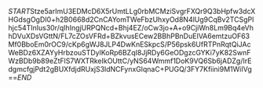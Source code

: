 $START$Stze5arImU3EDMcD6X5rUmtLLg0rbMCMziSvgrFXQr9Q3bHpfw3dcXHGdsgOgDI0+h2B0668d2CnCAYomTWeFbzUhxyOd8N4lUg9CqBv2TCSgPlhjc54TInlus30r/qIhIngjURPQNcd+Bhj4EZ/oCw3jo+A+o9CjiWn8Lm9Bq4eVhhDVuXDsVGttN/FL7cZOsVFRd+BZkvusECew2BBhPBnDuEIVA6emtzuOF63Mf0BboEm0rOC9/cKp6gWJ8JLP4DwKnESkpcS/P56psk6UfRTPnRqtQiJAcWeBDz6XZAYyHrbzouSTDylKoRp6BZqI8JjRDy6GeODgzcGYKi7yK82SwnFWzBDb9b89eZtFlS7WXTRkeIkOUttC/yNS64Wmmf1DoK9VQ6Sb6jADZg/IrEdgmcfgjPdt2gBUXfdjdRUxjS3ldNCFynxGlqnaC+PUGQ/3FY7Kfiini9M1WiIVg==$END$